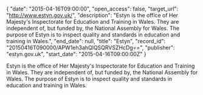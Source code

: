 {
  "date": "2015-04-16T09:00:00", 
  "open_access": false, 
  "target_url": "http://www.estyn.gov.uk/", 
  "description": "Estyn is the office of Her Majesty's Inspectorate for Education and Training in Wales. They are independent of, but funded by, the National Assembly for Wales. The purpose of Estyn is to inspect quality and standards in education and training in Wales.", 
  "end_date": null, 
  "title": "Estyn", 
  "record_id": "20150416T090000/APW1eh3ahQlQSQRVSZHcDg==", 
  "publisher": "estyn.gov.uk", 
  "start_date": "2015-04-16T09:00:00Z"
}

Estyn is the office of Her Majesty's Inspectorate for Education and Training in Wales. They are independent of, but funded by, the National Assembly for Wales. The purpose of Estyn is to inspect quality and standards in education and training in Wales.